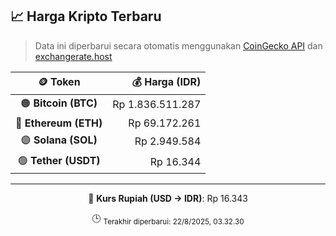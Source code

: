 

<!-- HARGA_KRIPTO -->
## 📈 Harga Kripto Terbaru

> Data ini diperbarui secara otomatis menggunakan [CoinGecko API](https://www.coingecko.com/) dan [exchangerate.host](https://exchangerate.host/)

<div align="center">

| 🪙 Token | 💰 Harga (IDR) |
|:------:|---------------:|
| 🟠 **Bitcoin (BTC)**   | Rp 1.836.511.287 |
| 🔵 **Ethereum (ETH)**  | Rp 69.172.261 |
| 🟣 **Solana (SOL)**    | Rp 2.949.584 |
| 🟢 **Tether (USDT)**   | Rp 16.344 |

---

💱 **Kurs Rupiah (USD → IDR)**: Rp 16.343

🕒 <sub>Terakhir diperbarui: 22/8/2025, 03.32.30</sub>

</div>
<!-- /HARGA_KRIPTO -->